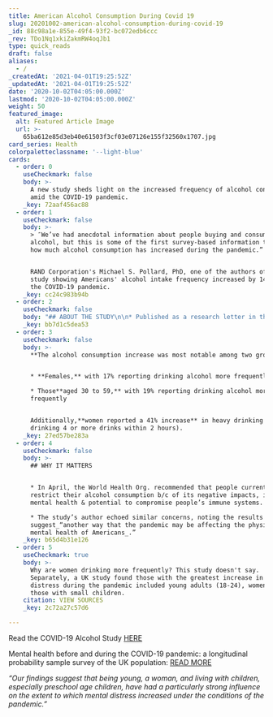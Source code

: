 ```yaml
---
title: American Alcohol Consumption During Covid 19
slug: 20201002-american-alcohol-consumption-during-covid-19
_id: 88c98a1e-855e-49f4-93f2-bc072edb6ccc
_rev: TDo1Nq1xkiZakmRW4oqJb1
type: quick_reads
draft: false
aliases:
  - /
_createdAt: '2021-04-01T19:25:52Z'
_updatedAt: '2021-04-01T19:25:52Z'
date: '2020-10-02T04:05:00.000Z'
lastmod: '2020-10-02T04:05:00.000Z'
weight: 50
featured_image:
  alt: Featured Article Image
  url: >-
    65ba612e85d3eb40e61503f3cf03e07126e155f32560x1707.jpg
card_series: Health
colorpaletteclassname: '--light-blue'
cards:
  - order: 0
    useCheckmark: false
    body: >-
      A new study sheds light on the increased frequency of alcohol consumption
      amid the COVID-19 pandemic.
    _key: 72aaf456ac88
  - order: 1
    useCheckmark: false
    body: >-
      > ″We’ve had anecdotal information about people buying and consuming more
      alcohol, but this is some of the first survey-based information that shows
      how much alcohol consumption has increased during the pandemic.”


      RAND Corporation's Michael S. Pollard, PhD, one of the authors of a new
      study showing Americans' alcohol intake frequency increased by 14% during
      the COVID-19 pandemic.
    _key: cc24c983b94b
  - order: 2
    useCheckmark: false
    body: "## ABOUT THE STUDY\n\n* Published as a research letter in the journal JAMA Network Open.\n* 1,500+ U.S. adult participants, aged 30 – 80, were asked about their drinking habits during the spring of 2020 compared to the spring of 2019.\n* On average, the 14% increase reported translates\_to 75% of adults consuming alcohol 1 day more per month.\n* Study’s authors note that results are based on participants’ self-reporting."
    _key: bb7d1c5dea53
  - order: 3
    useCheckmark: false
    body: >-
      **The alcohol consumption increase was most notable among two groups:**


      * **Females,** with 17% reporting drinking alcohol more frequently

      * Those**aged 30 to 59,** with 19% reporting drinking alcohol more
      frequently


      Additionally,**women reported a 41% increase** in heavy drinking (i.e.,
      drinking 4 or more drinks within 2 hours).
    _key: 27ed57be283a
  - order: 4
    useCheckmark: false
    body: >-
      ## WHY IT MATTERS


      * In April, the World Health Org. recommended that people currently
      restrict their alcohol consumption b/c of its negative impacts, incl. on
      mental health & potential to compromise people’s immune systems.

      * The study’s author echoed similar concerns, noting the results
      suggest_“another way that the pandemic may be affecting the physical and
      mental health of Americans_.”
    _key: b65d4b31e126
  - order: 5
    useCheckmark: true
    body: >-
      Why are women drinking more frequently? This study doesn't say.
      Separately, a UK study found those with the greatest increase in mental
      distress during the pandemic included young adults (18-24), women, and
      those with small children.
    citation: VIEW SOURCES
    _key: 2c72a27c57d6

---
```

Read the COVID-19 Alcohol Study [HERE](https://jamanetwork.com/journals/jamanetworkopen/fullarticle/2770975)

Mental health before and during the COVID-19 pandemic: a longitudinal probability sample survey of the UK population: [READ MORE](https://www.thelancet.com/journals/lanpsy/article/PIIS2215-0366(20)30308-4/fulltext)

_“Our findings suggest that being young, a woman, and living with children, especially preschool age children, have had a particularly strong influence on the extent to which mental distress increased under the conditions of the pandemic.”_